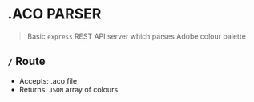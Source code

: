 # .ACO PARSER

> Basic `express` REST API server which parses Adobe colour palette
## `/` Route
* Accepts: .aco file
* Returns: `JSON` array of colours
